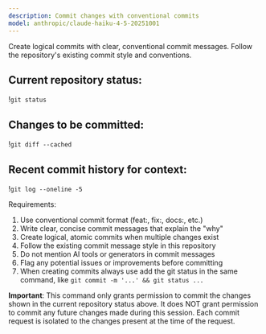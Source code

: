 ```yaml
---
description: Commit changes with conventional commits
model: anthropic/claude-haiku-4-5-20251001
---
```


Create logical commits with clear, conventional commit messages. Follow the repository's existing commit style and conventions.

## Current repository status:
!`git status`

## Changes to be committed:
!`git diff --cached`

## Recent commit history for context:
!`git log --oneline -5`

Requirements:
1. Use conventional commit format (feat:, fix:, docs:, etc.)
2. Write clear, concise commit messages that explain the "why"
3. Create logical, atomic commits when multiple changes exist
4. Follow the existing commit message style in this repository
5. Do not mention AI tools or generators in commit messages
6. Flag any potential issues or improvements before committing
7. When creating commits always use add the git status in the same command, like `git commit -m '...' && git status ...`

**Important**: This command only grants permission to commit the changes shown in the current repository status above. It does NOT grant permission to commit any future changes made during this session. Each commit request is isolated to the changes present at the time of the request.
